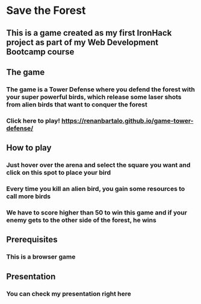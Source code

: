 # Save the Forest

## This is a game created as my first IronHack project as part of my Web Development Bootcamp course

## The game

### The game is a Tower Defense where you defend the forest with your super powerful birds, which release some laser shots from alien birds that want to conquer the forest

### Click here to play! <https://renanbartalo.github.io/game-tower-defense/>

## How to play

### Just hover over the arena and select the square you want and click on this spot to place your bird

### Every time you kill an alien bird, you gain some resources to call more birds

### We have to score higher than 50 to win this game and if your enemy gets to the other side of the forest, he wins

## Prerequisites

### This is a browser game

## Presentation

### You can check my presentation right here
